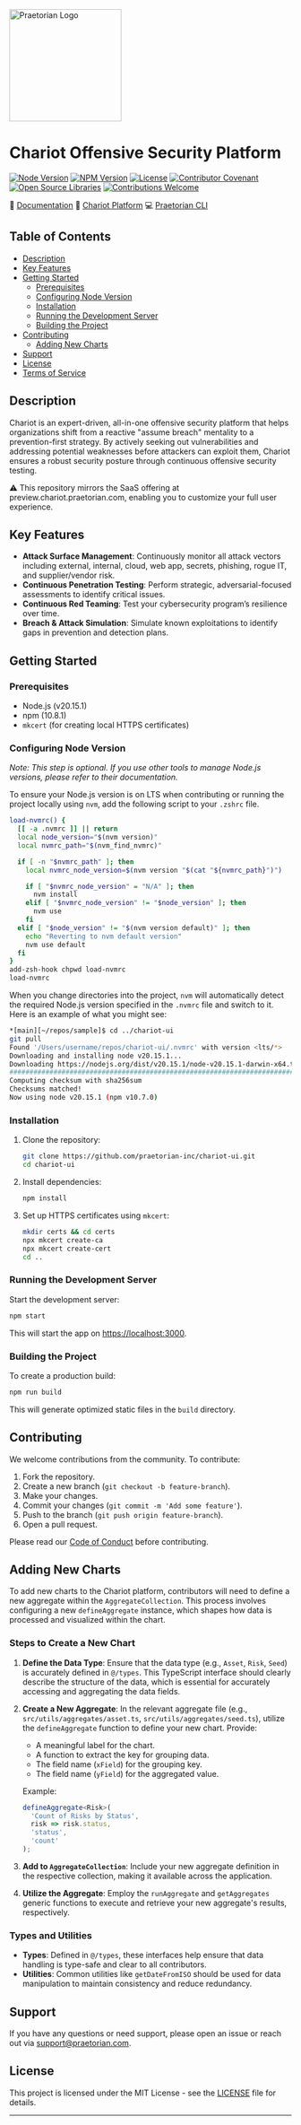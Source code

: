 <img src="https://github.com/praetorian-inc/chariot-ui/blob/main/public/icons/logo.png" alt="Praetorian Logo" width="200" height="200">

# Chariot Offensive Security Platform

[![Node Version](https://img.shields.io/badge/node-v20.15.1-339933)](https://nodejs.org/)
[![NPM Version](https://img.shields.io/badge/npm-v10.8.1-CB3837)](https://www.npmjs.com/)
[![License](https://img.shields.io/badge/license-MIT-007EC6.svg)](LICENSE)
[![Contributor Covenant](https://img.shields.io/badge/Contributor%20Covenant-2.1-007EC6.svg)](CODE_OF_CONDUCT.md)
[![Open Source Libraries](https://img.shields.io/badge/open--source-%F0%9F%92%9A-28a745)](https://opensource.org/)
[![Contributions Welcome](https://img.shields.io/badge/contributions-welcome-brightgreen.svg?style=flat)](https://github.com/praetorian-inc/chariot-ui/issues)

:book: [Documentation](https://docs.praetorian.com)
:link: [Chariot Platform](https://preview.chariot.praetorian.com)
:computer: [Praetorian CLI](https://github.com/praetorian-inc/praetorian-cli)

## Table of Contents

- [Description](#description)
- [Key Features](#key-features)
- [Getting Started](#getting-started)
  - [Prerequisites](#prerequisites)
  - [Configuring Node Version](#configuring-node-version)
  - [Installation](#installation)
  - [Running the Development Server](#running-the-development-server)
  - [Building the Project](#building-the-project)
- [Contributing](#contributing)
  - [Adding New Charts](#adding-new-charts)
- [Support](#support)
- [License](#license)
- [Terms of Service](https://www.praetorian.com/terms-of-service/)

## Description

Chariot is an expert-driven, all-in-one offensive security platform that helps organizations shift from a reactive "assume breach" mentality to a prevention-first strategy. By actively seeking out vulnerabilities and addressing potential weaknesses before attackers can exploit them, Chariot ensures a robust security posture through continuous offensive security testing.

⚠️ This repository mirrors the SaaS offering at preview.chariot.praetorian.com, enabling you to customize your full user experience.

## Key Features

- **Attack Surface Management**: Continuously monitor all attack vectors including external, internal, cloud, web app, secrets, phishing, rogue IT, and supplier/vendor risk.
- **Continuous Penetration Testing**: Perform strategic, adversarial-focused assessments to identify critical issues.
- **Continuous Red Teaming**: Test your cybersecurity program’s resilience over time.
- **Breach & Attack Simulation**: Simulate known exploitations to identify gaps in prevention and detection plans.

## Getting Started

### Prerequisites

- Node.js (v20.15.1)
- npm (10.8.1)
- `mkcert` (for creating local HTTPS certificates)

### Configuring Node Version

_Note: This step is optional. If you use other tools to manage Node.js versions, please refer to their documentation._

To ensure your Node.js version is on LTS when contributing or running the project locally using `nvm`, add the following script to your `.zshrc` file.

```sh
load-nvmrc() {
  [[ -a .nvmrc ]] || return
  local node_version="$(nvm version)"
  local nvmrc_path="$(nvm_find_nvmrc)"

  if [ -n "$nvmrc_path" ]; then
    local nvmrc_node_version=$(nvm version "$(cat "${nvmrc_path}")")

    if [ "$nvmrc_node_version" = "N/A" ]; then
      nvm install
    elif [ "$nvmrc_node_version" != "$node_version" ]; then
      nvm use
    fi
  elif [ "$node_version" != "$(nvm version default)" ]; then
    echo "Reverting to nvm default version"
    nvm use default
  fi
}
add-zsh-hook chpwd load-nvmrc
load-nvmrc
```

When you change directories into the project, `nvm` will automatically detect the required Node.js version specified in the `.nvmrc` file and switch to it. Here is an example of what you might see:

```sh
*[main][~/repos/sample]$ cd ../chariot-ui
git pull
Found '/Users/username/repos/chariot-ui/.nvmrc' with version <lts/*>
Downloading and installing node v20.15.1...
Downloading https://nodejs.org/dist/v20.15.1/node-v20.15.1-darwin-x64.tar.xz...
######################################################################################## 100.0%
Computing checksum with sha256sum
Checksums matched!
Now using node v20.15.1 (npm v10.7.0)
```

### Installation

1. Clone the repository:

   ```sh
   git clone https://github.com/praetorian-inc/chariot-ui.git
   cd chariot-ui
   ```

2. Install dependencies:

   ```sh
   npm install
   ```

3. Set up HTTPS certificates using `mkcert`:

   ```sh
   mkdir certs && cd certs
   npx mkcert create-ca
   npx mkcert create-cert
   cd ..
   ```

### Running the Development Server

Start the development server:

```sh
npm start
```

This will start the app on [https://localhost:3000](https://localhost:3000).

### Building the Project

To create a production build:

```sh
npm run build
```

This will generate optimized static files in the `build` directory.

## Contributing

We welcome contributions from the community. To contribute:

1. Fork the repository.
2. Create a new branch (`git checkout -b feature-branch`).
3. Make your changes.
4. Commit your changes (`git commit -m 'Add some feature'`).
5. Push to the branch (`git push origin feature-branch`).
6. Open a pull request.

Please read our [Code of Conduct](CODE_OF_CONDUCT.md) before contributing.

## Adding New Charts

To add new charts to the Chariot platform, contributors will need to define a new aggregate within the `AggregateCollection`. This process involves configuring a new `defineAggregate` instance, which shapes how data is processed and visualized within the chart.

### Steps to Create a New Chart

1. **Define the Data Type**:
   Ensure that the data type (e.g., `Asset`, `Risk`, `Seed`) is accurately defined in `@/types`. This TypeScript interface should clearly describe the structure of the data, which is essential for accurately accessing and aggregating the data fields.

2. **Create a New Aggregate**:
   In the relevant aggregate file (e.g., `src/utils/aggregates/asset.ts`, `src/utils/aggregates/seed.ts`), utilize the `defineAggregate` function to define your new chart. Provide:

   - A meaningful label for the chart.
   - A function to extract the key for grouping data.
   - The field name (`xField`) for the grouping key.
   - The field name (`yField`) for the aggregated value.

   Example:

   ```typescript
   defineAggregate<Risk>(
     'Count of Risks by Status',
     risk => risk.status,
     'status',
     'count'
   );
   ```

3. **Add to `AggregateCollection`**:
   Include your new aggregate definition in the respective collection, making it available across the application.

4. **Utilize the Aggregate**:
   Employ the `runAggregate` and `getAggregates` generic functions to execute and retrieve your new aggregate's results, respectively.

### Types and Utilities

- **Types**: Defined in `@/types`, these interfaces help ensure that data handling is type-safe and clear to all contributors.
- **Utilities**: Common utilities like `getDateFromISO` should be used for data manipulation to maintain consistency and reduce redundancy.

## Support

If you have any questions or need support, please open an issue or reach out via [support@praetorian.com](mailto:support@praetorian.com).

## License

This project is licensed under the MIT License - see the [LICENSE](LICENSE) file for details.

---
